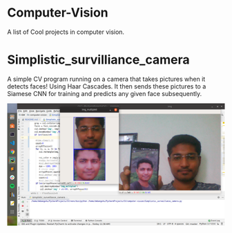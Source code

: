 # Computer-Vision
A list of Cool projects in computer vision. 


# Simplistic_survilliance_camera
A simple CV program running on  a camera that takes pictures when it detects faces! Using Haar Cascades.
It then sends these pictures to a Siamese CNN for training and predicts any given face subsequently.

![alt text](https://raw.githubusercontent.com/Debangshu132/Computer-Vision/master/Images/Surveillance_camera_example.png)
